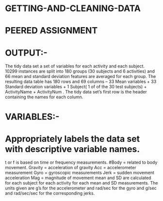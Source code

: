 # GETTING-AND-CLEANING-DATA
# PEERED ASSIGNMENT
# OUTPUT:-
The tidy data set a set of variables for each activity and each subject. 10299 instances are split into 180 groups (30 subjects and 6 activities) and 66 mean and standard deviation features are averaged for each group. The resulting data table has 180 rows and 69 columns – 33 Mean variables + 33 Standard deviation variables + 1 Subject( 1 of of the 30 test subjects) + ActivityName + ActivityNum . The tidy data set’s first row is the header containing the names for each column.
# VARIABLES:-
# Appropriately labels the data set with descriptive variable names.
  t or f is based on time or frequency measurements.
#Body = related to body movement.
 Gravity = acceleration of gravity
 Acc = accelerometer measurement
Gyro = gyroscopic measurements
Jerk = sudden movement acceleration
 Mag = magnitude of movement
 mean and SD are calculated for each subject for each activity for each mean and SD measurements. The units given are g’s for the accelerometer and rad/sec for the gyro and g/sec and rad/sec/sec for the corresponding jerks.

